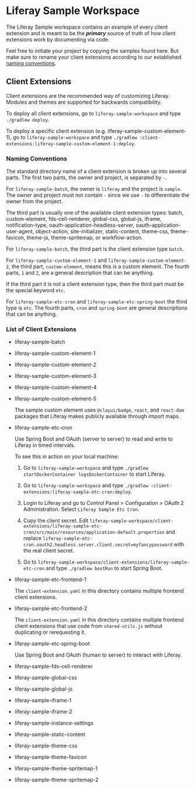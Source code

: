 # Liferay Sample Workspace

The Liferay Sample workspace contains an example of every client extension and is meant to be the ***primary*** source of truth of how client extensions work by documenting via code.

Feel free to initiate your project by copying the samples found here. But make sure to rename your client extensions according to our established [naming conventions](#naming-conventions).

## Client Extensions

Client extensions are the recommended way of customizing Liferay. Modules and themes are supported for backwards compatibility.

To deploy all client extensions, go to `liferay-sample-workspace` and type `./gradlew deploy`.

To deploy a specific client extension (e.g. liferay-sample-custom-element-1), go to `liferay-sample-workspace` and type `./gradlew :client-extensions:liferay-sample-custom-element-1:deploy`.

### Naming Conventions

The standard directory name of a client extension is broken up into several parts. The first two parts, the owner and project, is separated by `-`.

For `liferay-sample-batch`, the owner is `liferay` and the project is `sample`. The owner and project must not contain `-` since we use `-` to differentiate the owner from the project.

The third part is usually one of the available client extension types: batch, custom-element, fds-cell-renderer, global-css, global-js, iframe, notification-type, oauth-application-headless-server, oauth-application-user-agent, object-action, site-initializer, static-content, theme-css, theme-favicon, theme-js, theme-spritemap, or workflow-action.

For `liferay-sample-batch`, the third part is the client extension type `batch`.

For `liferay-sample-custom-element-1` and `liferay-sample-custom-element-2`, the third part, `custom-element`, means this is a custom element. The fourth parts, `1` and `2`, are a general description that can be anything.

If the third part it is not a client extension type, then the third part must be the special keyword `etc`.

For `liferay-sample-etc-cron` and `liferay-sample-etc-spring-boot` the third type is `etc`. The fourth parts, `cron` and `spring-boot` are general descriptions that can be anything.

### List of Client Extensions

- liferay-sample-batch

- liferay-sample-custom-element-1

- liferay-sample-custom-element-2

- liferay-sample-custom-element-3

- liferay-sample-custom-element-4

- liferay-sample-custom-element-5

	The sample custom element uses `@clayui/badge`, `react`, and `react-dom` packages that Liferay makes publicly available through import maps.

- liferay-sample-etc-cron

	Use Spring Boot and OAuth (server to server) to read and write to Liferay in timed intervals.

	To see this in action on your local machine:

	1. Go to `liferay-sample-workspace` and type `./gradlew startDockerContainer logsDockerContainer` to start Liferay.

	1. Go to `liferay-sample-workspace` and type `./gradlew :client-extensions:liferay-sample-etc-cron:deploy`.

	1. Login to Liferay and go to Control Panel > Configuration > OAuth 2 Administration. Select `Liferay Sample Etc Cron`.

	1. Copy the client secret. Edit `liferay-sample-workspace/client-extensions/liferay-sample-etc-cron/src/main/resources/application-default.properties` and replace `liferay-sample-etc-cron.oauth2.headless.server.client.secret=myfancypassword` with the real client secret.

	1. Go to `liferay-sample-workspace/client-extensions/liferay-sample-etc-cron` and type `./gradlew bootRun` to start Spring Boot.

- liferay-sample-etc-frontend-1

	The `client-extension.yaml` in this directory contains multiple frontend client extensions.

- liferay-sample-etc-frontend-2

	The `client-extension.yaml` in this directory contains multiple frontend client extensions that use code from `shared-utils.js` without duplicating or rerequesting it.

- liferay-sample-etc-spring-boot

	Use Spring Boot and OAuth (human to server) to interact with Liferay.

- liferay-sample-fds-cell-renderer

- liferay-sample-global-css

- liferay-sample-global-js

- liferay-sample-iframe-1

- liferay-sample-iframe-2

- liferay-sample-instance-settings

- liferay-sample-static-content

- liferay-sample-theme-css

- liferay-sample-theme-favicon

- liferay-sample-theme-spritemap-1

- liferay-sample-theme-spritemap-2